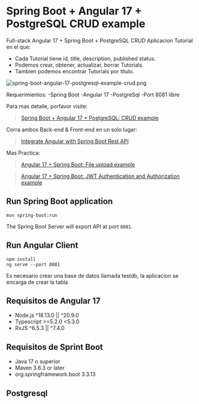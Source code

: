 # Spring Boot + Angular 17 + PostgreSQL CRUD example

Full-stack Angular 17 + Spring Boot + PostgreSQL CRUD Aplicacion Tutorial en el que:
- Cada Tutorial tiene id, title, description, published status.
- Podemos crear, obtener, actualizar, borrar Tutorials.
- Tambien podemos encontrar Tutorials por titulo.

![spring-boot-angular-17-postgresql-example-crud.png](spring-boot-angular-17-postgresql-example-crud.png)

Requerimientos:
-Spring Boot
-Angular 17
-PostgreSql
-Port 8081 libre

Para mas detalle, porfavor visite:
> [Spring Boot + Angular 17 + PostgreSQL: CRUD example](https://www.bezkoder.com/spring-boot-angular-17-postgresql/)

Corra ambos Back-end & Front-end en un solo lugar:
> [Integrate Angular with Spring Boot Rest API](https://www.bezkoder.com/integrate-angular-spring-boot/)

Mas Practica:
> [Angular 17 + Spring Boot: File upload example](https://www.bezkoder.com/angular-17-spring-boot-file-upload/)

> [Angular 17 + Spring Boot: JWT Authentication and Authorization example](https://www.bezkoder.com/angular-17-spring-boot-jwt-auth/)

## Run Spring Boot application
```
mvn spring-boot:run
```
The Spring Boot Server will export API at port `8081`.

## Run Angular Client
```
npm install
ng serve --port 8081
```
Es necesario crear una base de datos llamada testdb, la aplicacion se encarga de crear la tabla

## Requisitos de Angular 17
- Node.js ^18.13.0 || ^20.9.0
- Typescript >=5.2.0 <5.3.0
- RxJS ^6.5.3 || ^7.4.0

## Requisitos de Sprint Boot
- Java 17 o superior
- Maven 3.6.3 or later
- org.springframework.boot 3.3.13

## Postgresql
 
